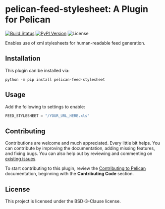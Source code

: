 pelican-feed-stylesheet: A Plugin for Pelican
====================================================

[![Build Status](https://img.shields.io/github/workflow/status/andrlik/pelican-feed-stylesheet/build/main)](https://github.com/andrlik/pelican-feed-stylesheet/actions)
[![PyPI Version](https://img.shields.io/pypi/v/pelican-feed-stylesheet)](https://pypi.org/project/pelican-feed-stylesheet/)
![License](https://img.shields.io/pypi/l/pelican-feed-stylesheet?color=blue)

Enables use of xml stylesheets for human-readable feed generation.

Installation
------------

This plugin can be installed via:

    python -m pip install pelican-feed-stylesheet

Usage
-----

Add the following to settings to enable:

```python
FEED_STYLESHEET = "/YOUR_URL_HERE.xls"
```

Contributing
------------

Contributions are welcome and much appreciated. Every little bit helps. You can contribute by improving the documentation, adding missing features, and fixing bugs. You can also help out by reviewing and commenting on [existing issues][].

To start contributing to this plugin, review the [Contributing to Pelican][] documentation, beginning with the **Contributing Code** section.

[existing issues]: https://github.com/andrlik/pelican-feed-stylesheet/issues
[Contributing to Pelican]: https://docs.getpelican.com/en/latest/contribute.html

License
-------

This project is licensed under the BSD-3-Clause license.
